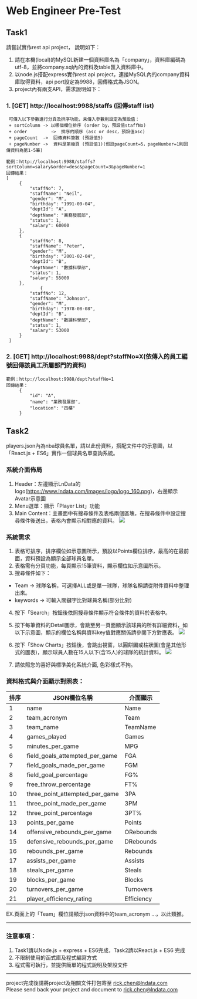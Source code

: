 # Web Engineer Pre-Test

## Task1
請嘗試實作rest api project，	說明如下：

1. 請在本機(local)的MySQL新建一個資料庫名為「company」，資料庫編碼為utf-8，並將company.sql內的資料及table匯入資料庫中。
2. 以node.js搭配express實作rest api project，連接MySQL內的company資料庫取得資料，api port設定為9988，回傳格式為JSON。
3. project內有兩支API，需求說明如下：
  ### 1. [GET] http://localhost:9988/staffs (回傳staff list)
   
     可傳入以下參數進行分頁及排序功能，未傳入參數則設定為預設值：
     + sortColumn -> 以哪個欄位排序 (order by，預設值staffNo)
     + order 		 ->  排序的順序 (asc or desc，預設值asc)
     + pageCount  ->  回傳資料筆數 (預設值5)
     + pageNumber ->  資料是第幾頁 (預設值1)(假設pageCount=5，pageNumber=1則回傳資料為第1-5筆)  
   
   ```
   範例：http://localhost:9988/staffs?sortColumn=salary&order=desc&pageCount=3&pageNumber=1
   回傳結果：
   [
	    {
	        "staffNo": 7,
	        "staffName": "Neil",
	        "gender": "M",
	        "birthday": "1991-09-04",
	        "deptId": "A",
	        "deptName": "業務發展部",
	        "status": 1,
	        "salary": 60000
	    },
	    {
	        "staffNo": 8,
	        "staffName": "Peter",
	        "gender": "M",
	        "birthday": "2001-02-04",
	        "deptId": "B",
	        "deptName": "數據科學部",
	        "status": 1,
	        "salary": 55000
	    },
	    	    {
	        "staffNo": 12,
	        "staffName": "Johnson",
	        "gender": "M",
	        "birthday": "1978-08-08",
	        "deptId": "B",
	        "deptName": "數據科學部",
	        "status": 1,
	        "salary": 53000
	    }
	]
   
   ```
  
  ### 2. [GET] http://localhost:9988/dept?staffNo=X(依傳入的員工編號回傳該員工所屬部門的資料)
   ```
   範例：http://localhost:9988/dept?staffNo=1
   回傳結果：
	    {
	        "id": "A",
	        "name": "業務發展部",
	        "location": "四樓"
	    }
   ```
 
## Task2
players.json內為nba球員名單，請以此份資料，搭配文件中的示意圖，以「React.js + ES6」實作一個球員名單查詢系統。

### 系統介面佈局
1. Header：左邊顯示LnData的logo(https://www.lndata.com/images/logo/logo_160.png)，右邊顯示Avatar示意圖
2. Menu選單：顯示「Player List」功能
3. Main Content：主畫面中有搜尋條件及表格兩個區塊，在搜尋條件中設定搜尋條件後送出，表格內會顯示相對應的資料。
![](https://i.imgur.com/vOp928r.png)

### 系統需求
1. 表格可排序，排序欄位如示意圖所示，預設以Points欄位排序，最高的在最前面，資料預設為顯示全部球員名單。
2. 表格需有分頁功能，每頁顯示15筆資料，顯示欄位如示意圖所示。
3. 搜尋條件如下：
 + Team -> 球隊名稱，可選擇ALL或是單一球隊，球隊名稱請從附件資料中整理出來。
 + keywords -> 可輸入關鍵字比對球員名稱(部分比對)
4. 按下「Search」按鈕後依照搜尋條件顯示符合條件的資料於表格中。
5. 按下每筆資料的Detail圖示，會跳至另一頁面顯示該球員的所有詳細資料，如以下示意圖，顯示的欄位名稱與資料key值對應關係請參閱下方對應表。
![](https://i.imgur.com/o76uYrR.png)

6. 按下「Show Charts」按鈕後，會跳出視窗，以圓餅圖或柱狀圖(會是其他形式的圖表)，顯示球員人數在15人以下(含15人)的球隊的統計資料。
![](https://i.imgur.com/yXpRQSq.png)

7. 請依照您的喜好與標準美化系統介面, 色彩樣式不拘。


### 資料格式與介面顯示對照表：

|排序 |      JSON欄位名稱              |     介面顯示  | 
|--- |          -----                |     -----    | 
| 1  | name                          |   Name       | 
| 2  | team_acronym                  |   Team       |
| 3  | team_name                     |   TeamName   |
| 4  | games_played                  |   Games      |
| 5  | minutes_per_game              |   MPG        |
| 6  | field_goals_attempted_per_game|   FGA        |
| 7  | field_goals_made_per_game     |   FGM        |
| 8  | field_goal_percentage         |   FG%        |
| 9  | free_throw_percentage         |   FT%        |
| 10 | three_point_attempted_per_game|   3PA        |
| 11 | three_point_made_per_game     |   3PM        |
| 12 | three_point_percentage        |   3PT%       |
| 13 | points_per_game               |   Points     |
| 14 | offensive_rebounds_per_game   |   ORebounds  |
| 15 | defensive_rebounds_per_game   |   DRebounds  |
| 16 | rebounds_per_game             |   Rebounds   |
| 17 | assists_per_game              |   Assists    |
| 18 | steals_per_game               |   Steals     |
| 19 | blocks_per_game               |   Blocks     |
| 20 | turnovers_per_game            |   Turnovers  |
| 21 | player_efficiency_rating      |   Efficiency |

EX.頁面上的「Team」欄位請顯示json資料中的team_acronym ...，以此類推。

----
### 注意事項：
1. Task1請以Node.js + express + ES6完成，Task2請以React.js + ES6 完成
2. 不限制使用的函式庫及程式編寫方式
3. 程式需可執行，並提供簡單的程式說明及架設文件

----
project完成後請將project及相關文件打包寄至 rick.chen@lndata.com<br>
Please send back your project and document to rick.chen@lndata.com
